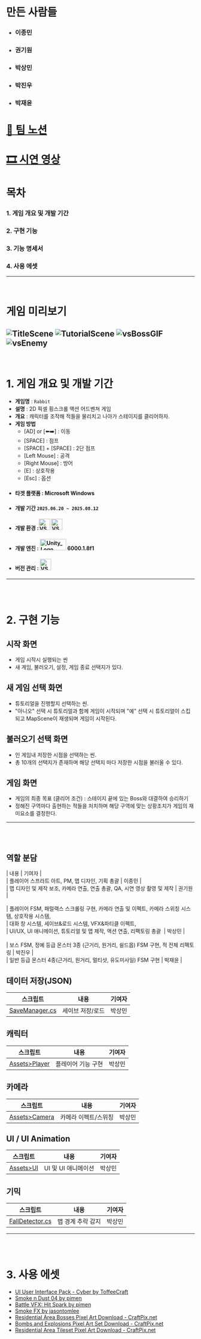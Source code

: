 # 만든 사람들
- ### 이종민
- ### 권기원
- ### 박상민
- ### 박진우
- ### 박재윤

# [🤍 팀 노션](https://www.notion.so/teamsparta/RABBIT-2172dc3ef5148061810fcc91a54ea1ed)

# [🎞 시연 영상](https://youtu.be/8UbreDtBYWE)

# 목차

### 1. 게임 개요 및 개발 기간
### 2. 구현 기능
### 3. 기능 명세서
### 4. 사용 에셋

---
<br>

# 게임 미리보기
![TitleScene](https://github.com/RanKa110/Rabbit/blob/main/Assets/99.%20Externals/image.png)
![TutorialScene](https://github.com/RanKa110/Rabbit/blob/main/Assets/99.%20Externals/image%20(1).png)
![vsBossGIF](https://github.com/RanKa110/Rabbit/blob/main/Assets/99.%20Externals/3.gif)
![vsEnemy](https://github.com/RanKa110/Rabbit/blob/main/Assets/99.%20Externals/image%20(2).png)
---
<br>

# 1. 게임 개요 및 개발 기간

- **게임명** : `Rabbit`
- **설명** : 2D 픽셀 횡스크롤 액션 어드벤쳐 게임
- **개요** : 캐릭터를 조작해 적들을 물리치고 나아가 스테이지를 클리어하자.
- **게임 방법**
    - [AD] or [⬅️➡️] : 이동
    - [SPACE] : 점프
    - [SPACE] + [SPACE] : 2단 점프
    - [Left Mouse] : 공격
    - [Right Mouse] : 방어
    - [E] : 상호작용
    - [Esc] : 옵션
- #### **타겟 플랫폼** : Microsoft Windows
- #### **개발 기간** `2025.06.20 ~ 2025.08.12`
- #### **개발 환경** :<img width="30" height="30" alt="VS_Logo" src="https://github.com/dlghdwns97/TSEROF_Code/assets/73785455/dd8e3f5f-a671-4153-881b-6e39e445a80f"> <img width="30" height="30" alt="VS_Logo" src="https://github.com/dlghdwns97/TSEROF_Code/assets/73785455/a2070391-f97f-4a51-81c2-1c2728eb233c">
- #### **개발 엔진** : <img width="70" height="30" alt="Unity_Logo" src="https://github.com/dlghdwns97/TSEROF_Code/assets/73785455/a53ce756-54c2-44d7-870c-71637721bb2f"> 6000.1.8f1
- #### **버전 관리** : <img width="30" height="30" alt="VS_Logo" src="https://github.com/dlghdwns97/TSEROF_Code/assets/73785455/fb87bd07-fa87-4965-a582-468f3122bf41">


---
<br>
<br>

# 2. 구현 기능

## **시작 화면**
- 게임 시작시 실행되는 씬
- 새 게임, 불러오기, 설정, 게임 종료 선택지가 있다.

## **새 게임 선택 화면**
- 튜토리얼을 진행할지 선택하는 씬.
- "아니오" 선택 시 튜토리얼과 함께 게임이 시작되며 "예" 선택 시 튜토리얼이 스킵되고 MapScene이 재생되며 게임이 시작된다.
## **불러오기 선택 화면**
- 인 게임내 저장한 시점을 선택하는 씬.
- 총 10개의 선택지가 존재하며 해당 선택지 마다 저장한 시점을 불러올 수 있다.

## **게임 화면**
- 게임의 최종 목표 (클리어 조건) : 스테이지 끝에 있는 Boss와 대결하여 승리하기
- 정해진 구역마다 출현하는 적들을 처치하며 해당 구역에 맞는 상황조치가 게임의 재미요소를 결정한다.

---
<br>
<br>

## **역할 분담**

| 내용 | 기여자 |<br>
| 플레이어 스프라트 아트, PM, 맵 디자인, 기획 총괄 | 이종민 |<br>
| 맵 디자인 및 제작 보조, 카메라 연출, 연출 총괄, QA, 시연 영상 촬영 및 제작 | 권기원 |<br><br>
| 플레이어 FSM, 패럴랙스 스크롤링 구현, 카메라 연출 및 이펙트, 카메라 스위칭 시스템, 상호작용 시스템,<br>| 대화 창 시스템, 세이브&로드 시스템, VFX&파티클 이펙트,<br>| UI/UX, UI 애니메이션, 튜토리얼 및 맵 제작, 액션 연출, 리팩토링 총괄  | 박상민 |<br><br>
| 보스 FSM, 정예 등급 몬스터 3종 (근거리, 원거리, 쉴드몹) FSM 구현, 적 전체 리팩토링 | 박진우 |<br>
| 일반 등급 몬스터 4종(근거리, 원거리, 멀티샷, 유도미사일) FSM 구현 | 박재윤 |


## **데이터 저장(JSON)**

| 스크립트 | 내용 | 기여자 |
|------------------------------------|-----------|-----|
| [SaveManager.cs](https://github.com/RanKa110/Rabbit/blob/main/Assets/02.%20Scripts/Manager/SaveManager.cs)                 | 세이브 저장/로드 | 박상민 |

## **캐릭터**

| 스크립트 | 내용 | 기여자 |
|------------------------------------|------------| -- |
| [Assets>Player](https://github.com/RanKa110/Rabbit/tree/main/Assets/02.%20Scripts/Player)                  | 플레이어 기능 구현 | 박상민 |

## **카메라**

| 스크립트 | 내용 | 기여자 |
|------------------------------------|-------------|-----|
| [Assets>Camera](https://github.com/RanKa110/Rabbit/tree/main/Assets/02.%20Scripts/Camera)                  | 카메라 이펙트/스위칭 | 박상민 |

## **UI / UI Animation**

| 스크립트 | 내용 | 기여자 |
|------------------------------------|---------------|-----|
| [Assets>UI](https://github.com/RanKa110/Rabbit/tree/main/Assets/02.%20Scripts/UI)                      | UI 및 UI 애니메이션 | 박상민 |


## **기믹**

| 스크립트 | 내용 | 기여자 |
|--------------------------------------------------------------------------------------------------------------|------------|-----|
| [FallDetector.cs](https://github.com/RanKa110/Rabbit/blob/main/Assets/02.%20Scripts/Gimmick/FallDetector.cs) | 맵 경계 추락 감지 | 박상민 |
---

<br>
<br>

# 3. 사용 에셋

- [UI User Interface Pack - Cyber by ToffeeCraft](https://toffeecraft.itch.io/ui-user-interface-pack-cyber)
- [Smoke n Dust 04 by pimen](https://pimen.itch.io/smoke-n-dust-04)
- [Battle VFX: Hit Spark by pimen](https://pimen.itch.io/battle-vfx-hit-spark)
- [Smoke FX by jasontomlee](https://jasontomlee.itch.io/smoke-fx)
- [Residential Area Bosses Pixel Art Download - CraftPix.net](https://craftpix.net/product/residential-area-bosses-pixel-art/CraftPix.net)
- [Bombs and Explosions Pixel Art Set Download - CraftPix.net](https://craftpix.net/product/bombs-and-explosions-pixel-art-set/)
- [Residential Area Tileset Pixel Art Download - CraftPix.net](https://craftpix.net/product/residential-area-tileset-pixel-art/)
